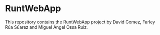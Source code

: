 # RuntWebApp
This repository contains the RuntWebApp project by David Gomez, Farley Rúa Súarez and Miguel Ángel Ossa Ruiz.
